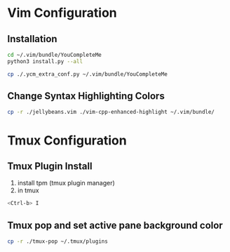 # Vim Configuration

## Installation

```sh
cd ~/.vim/bundle/YouCompleteMe
python3 install.py --all
```

```sh
cp ./.ycm_extra_conf.py ~/.vim/bundle/YouCompleteMe
```

## Change Syntax Highlighting Colors
```sh
cp -r ./jellybeans.vim ./vim-cpp-enhanced-highlight ~/.vim/bundle/
```
# Tmux Configuration
## Tmux Plugin Install
1. install tpm (tmux plugin manager)
2. in tmux
```sh
<Ctrl-b> I
```

## Tmux pop and set active pane background color
```sh
cp -r ./tmux-pop ~/.tmux/plugins
```
